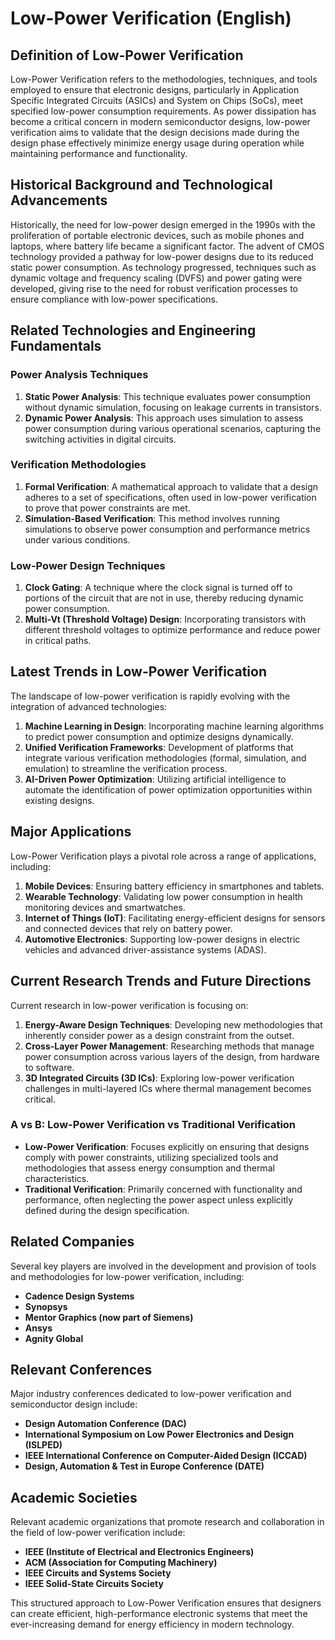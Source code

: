 # Low-Power Verification (English)

## Definition of Low-Power Verification

Low-Power Verification refers to the methodologies, techniques, and tools employed to ensure that electronic designs, particularly in Application Specific Integrated Circuits (ASICs) and System on Chips (SoCs), meet specified low-power consumption requirements. As power dissipation has become a critical concern in modern semiconductor designs, low-power verification aims to validate that the design decisions made during the design phase effectively minimize energy usage during operation while maintaining performance and functionality.

## Historical Background and Technological Advancements

Historically, the need for low-power design emerged in the 1990s with the proliferation of portable electronic devices, such as mobile phones and laptops, where battery life became a significant factor. The advent of CMOS technology provided a pathway for low-power designs due to its reduced static power consumption. As technology progressed, techniques such as dynamic voltage and frequency scaling (DVFS) and power gating were developed, giving rise to the need for robust verification processes to ensure compliance with low-power specifications.

## Related Technologies and Engineering Fundamentals

### Power Analysis Techniques

1. **Static Power Analysis**: This technique evaluates power consumption without dynamic simulation, focusing on leakage currents in transistors.
2. **Dynamic Power Analysis**: This approach uses simulation to assess power consumption during various operational scenarios, capturing the switching activities in digital circuits.

### Verification Methodologies

1. **Formal Verification**: A mathematical approach to validate that a design adheres to a set of specifications, often used in low-power verification to prove that power constraints are met.
2. **Simulation-Based Verification**: This method involves running simulations to observe power consumption and performance metrics under various conditions.

### Low-Power Design Techniques

1. **Clock Gating**: A technique where the clock signal is turned off to portions of the circuit that are not in use, thereby reducing dynamic power consumption.
2. **Multi-Vt (Threshold Voltage) Design**: Incorporating transistors with different threshold voltages to optimize performance and reduce power in critical paths.

## Latest Trends in Low-Power Verification

The landscape of low-power verification is rapidly evolving with the integration of advanced technologies:

1. **Machine Learning in Design**: Incorporating machine learning algorithms to predict power consumption and optimize designs dynamically.
2. **Unified Verification Frameworks**: Development of platforms that integrate various verification methodologies (formal, simulation, and emulation) to streamline the verification process.
3. **AI-Driven Power Optimization**: Utilizing artificial intelligence to automate the identification of power optimization opportunities within existing designs.

## Major Applications

Low-Power Verification plays a pivotal role across a range of applications, including:

1. **Mobile Devices**: Ensuring battery efficiency in smartphones and tablets.
2. **Wearable Technology**: Validating low power consumption in health monitoring devices and smartwatches.
3. **Internet of Things (IoT)**: Facilitating energy-efficient designs for sensors and connected devices that rely on battery power.
4. **Automotive Electronics**: Supporting low-power designs in electric vehicles and advanced driver-assistance systems (ADAS).

## Current Research Trends and Future Directions

Current research in low-power verification is focusing on:

1. **Energy-Aware Design Techniques**: Developing new methodologies that inherently consider power as a design constraint from the outset.
2. **Cross-Layer Power Management**: Researching methods that manage power consumption across various layers of the design, from hardware to software.
3. **3D Integrated Circuits (3D ICs)**: Exploring low-power verification challenges in multi-layered ICs where thermal management becomes critical.

### A vs B: Low-Power Verification vs Traditional Verification

- **Low-Power Verification**: Focuses explicitly on ensuring that designs comply with power constraints, utilizing specialized tools and methodologies that assess energy consumption and thermal characteristics.
- **Traditional Verification**: Primarily concerned with functionality and performance, often neglecting the power aspect unless explicitly defined during the design specification.

## Related Companies

Several key players are involved in the development and provision of tools and methodologies for low-power verification, including:

- **Cadence Design Systems**
- **Synopsys**
- **Mentor Graphics (now part of Siemens)**
- **Ansys**
- **Agnity Global**

## Relevant Conferences

Major industry conferences dedicated to low-power verification and semiconductor design include:

- **Design Automation Conference (DAC)**
- **International Symposium on Low Power Electronics and Design (ISLPED)**
- **IEEE International Conference on Computer-Aided Design (ICCAD)**
- **Design, Automation & Test in Europe Conference (DATE)**

## Academic Societies

Relevant academic organizations that promote research and collaboration in the field of low-power verification include:

- **IEEE (Institute of Electrical and Electronics Engineers)**
- **ACM (Association for Computing Machinery)**
- **IEEE Circuits and Systems Society**
- **IEEE Solid-State Circuits Society**

This structured approach to Low-Power Verification ensures that designers can create efficient, high-performance electronic systems that meet the ever-increasing demand for energy efficiency in modern technology.